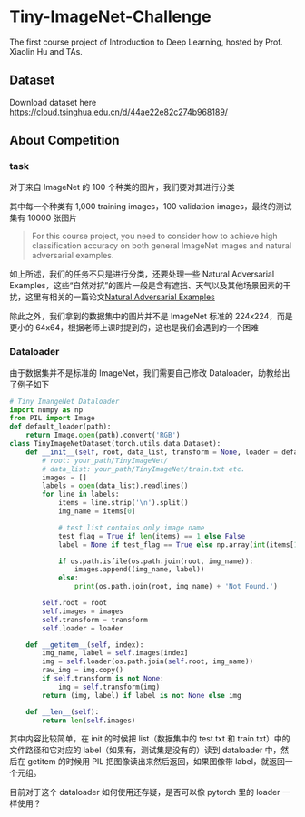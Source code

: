 # Tiny-ImageNet-Challenge

The first course project of Introduction to Deep Learning, hosted by Prof. Xiaolin Hu and TAs.

## Dataset

Download dataset here https://cloud.tsinghua.edu.cn/d/44ae22e82c274b968189/

## About Competition

### task

对于来自 ImageNet 的 100 个种类的图片，我们要对其进行分类

其中每一个种类有 1,000 training images，100 validation images，最终的测试集有 10000 张图片

> For this course project, you need to consider how to achieve high classification accuracy on both general ImageNet images and natural adversarial examples.

如上所述，我们的任务不只是进行分类，还要处理一些 Natural Adversarial Examples，这些“自然对抗”的图片一般是含有遮挡、天气以及其他场景因素的干扰，这里有相关的一篇论文[Natural Adversarial Examples](https://arxiv.org/pdf/1907.07174.pdf)

除此之外，我们拿到的数据集中的图片并不是 ImageNet 标准的 224x224，而是更小的 64x64，根据老师上课时提到的，这也是我们会遇到的一个困难

### Dataloader

由于数据集并不是标准的 ImageNet，我们需要自己修改 Dataloader，助教给出了例子如下

```python
# Tiny ImangeNet Dataloader
import numpy as np
from PIL import Image
def default_loader(path):
    return Image.open(path).convert('RGB')
class TinyImageNetDataset(torch.utils.data.Dataset):
    def __init__(self, root, data_list, transform = None, loader = default_loader):
        # root: your_path/TinyImageNet/
        # data_list: your_path/TinyImageNet/train.txt etc.
        images = []
        labels = open(data_list).readlines()
        for line in labels:
            items = line.strip('\n').split()
            img_name = items[0]

            # test list contains only image name
            test_flag = True if len(items) == 1 else False
            label = None if test_flag == True else np.array(int(items[1]))

            if os.path.isfile(os.path.join(root, img_name)):
                images.append((img_name, label))
            else:
                print(os.path.join(root, img_name) + 'Not Found.')

        self.root = root
        self.images = images
        self.transform = transform
        self.loader = loader

    def __getitem__(self, index):
        img_name, label = self.images[index]
        img = self.loader(os.path.join(self.root, img_name))
        raw_img = img.copy()
        if self.transform is not None:
            img = self.transform(img)
        return (img, label) if label is not None else img

    def __len__(self):
        return len(self.images)
```

其中内容比较简单，在 init 的时候把 list（数据集中的 test.txt 和 train.txt）中的文件路径和它对应的 label（如果有，测试集是没有的）读到 dataloader 中，然后在 getitem 的时候用 PIL 把图像读出来然后返回，如果图像带 label，就返回一个元组。

目前对于这个 dataloader 如何使用还存疑，是否可以像 pytorch 里的 loader 一样使用？
